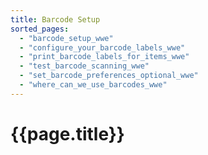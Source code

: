 ```yaml
---
title: Barcode Setup
sorted_pages:
  - "barcode_setup_wwe"
  - "configure_your_barcode_labels_wwe"
  - "print_barcode_labels_for_items_wwe"
  - "test_barcode_scanning_wwe"
  - "set_barcode_preferences_optional_wwe"
  - "where_can_we_use_barcodes_wwe"
---
```

# {{page.title}}
